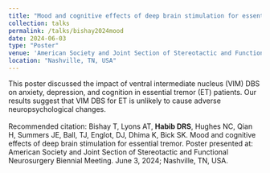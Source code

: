```yaml
---	
title: "Mood and cognitive effects of deep brain stimulation for essential tremor"	
collection: talks	
permalink: /talks/bishay2024mood
date: 2024-06-03
type: "Poster"
venue: 'American Society and Joint Section of Stereotactic and Functional Neurosurgery Biennial Meeting'
location: "Nashville, TN, USA"
---	
```

This poster discussed the impact of ventral intermediate nucleus (VIM) DBS on anxiety, depression, and cognition in essential tremor (ET) patients. Our results suggest that VIM DBS for ET is unlikely to cause adverse neuropsychological changes.
<br><br>
Recommended citation: Bishay T, Lyons AT, **Habib DRS**, Hughes NC, Qian H, Summers JE, Ball, TJ, Englot, DJ, Dhima K, Bick SK. Mood and cognitive effects of deep brain stimulation for essential tremor. Poster presented at: American Society and Joint Section of Stereotactic and Functional Neurosurgery Biennial Meeting. June 3, 2024; Nashville, TN, USA.
<br><br>

